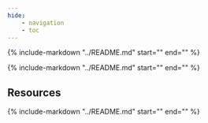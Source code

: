 ```yaml
---
hide:
    - navigation
    - toc
---
```


{% include-markdown "../README.md" start="<!--header-start-->" end="<!--header-end-->" %}

{% include-markdown "../README.md" start="<!--intro-start-->" end="<!--intro-end-->" %}

## Resources

{% include-markdown "../README.md" start="<!--resources-start-->" end="<!--resources-end-->" %}
